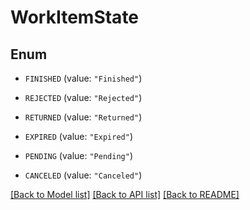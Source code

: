 # WorkItemState

## Enum


* `FINISHED` (value: `"Finished"`)

* `REJECTED` (value: `"Rejected"`)

* `RETURNED` (value: `"Returned"`)

* `EXPIRED` (value: `"Expired"`)

* `PENDING` (value: `"Pending"`)

* `CANCELED` (value: `"Canceled"`)


[[Back to Model list]](../README.md#documentation-for-models) [[Back to API list]](../README.md#documentation-for-api-endpoints) [[Back to README]](../README.md)


